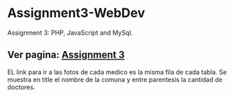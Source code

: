 # Assignment3-WebDev
Assignment 3: PHP, JavaScript and MySql. 

## Ver pagina: [Assignment 3](http://anakena.dcc.uchile.cl/~dirarraz/Assignment3-WebDev/Index.php)

EL link para ir a las fotos de cada medico es la misma fila de cada tabla. Se muestra en title el nombre de la comuna y entre parentesis la cantidad de doctores. 
